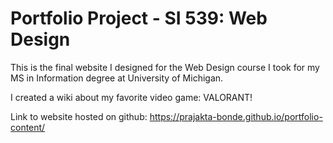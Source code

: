 # Portfolio Project - SI 539: Web Design

This is the final website I designed for the Web Design course I took for my MS in Information degree at University of Michigan.

I created a wiki about my favorite video game: VALORANT!

Link to website hosted on github: https://prajakta-bonde.github.io/portfolio-content/
